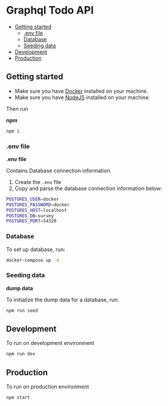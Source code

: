 # Graphql Todo API

- [Getting started](#getting-started)
  - [.env file](#env-file)
  - [Database](#database)
  - [Seeding data](#seeding-data)
- [Development](#development)
- [Production](#production)

## Getting started

- Make sure you have [Docker](https://www.docker.com/) installed on your machine.
- Make sure you have [NodeJS](https://nodejs.org/en/) installed on your machine.

Then run

**npm**

```bash
npm i
```

### .env file

**.env file**

Contains Database connection information.

1. Create the `.env` file
2. Copy and parse the database connection information below:

```bash
POSTGRES_USER=docker
POSTGRES_PASSWORD=docker
POSTGRES_HOST=localhost
POSTGRES_DB=survey
POSTGRES_PORT=54320
```

### Database

To set up database, run:

```bash
docker-compose up -d
```

### Seeding data

**dump data**

To initialize the dump data for a database, run:

```bash
npm run seed
```

## Development

To run on development environment

```bash
npm run dev
```

## Production

To run on production environment

```bash
npm start
```

